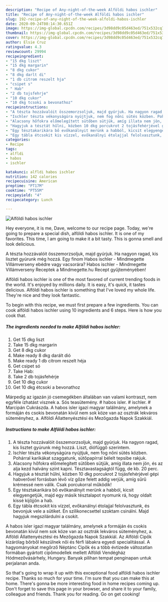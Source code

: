 ```yaml
---
description: "Recipe of Any-night-of-the-week Alföldi habos ischler"
title: "Recipe of Any-night-of-the-week Alföldi habos ischler"
slug: 192-recipe-of-any-night-of-the-week-alfoldi-habos-ischler
date: 2020-09-24T08:14:30.651Z
image: https://img-global.cpcdn.com/recipes/3d98dd9c05d463ed/751x532cq70/alfoldi-habos-ischler-recept-foto.jpg
thumbnail: https://img-global.cpcdn.com/recipes/3d98dd9c05d463ed/751x532cq70/alfoldi-habos-ischler-recept-foto.jpg
cover: https://img-global.cpcdn.com/recipes/3d98dd9c05d463ed/751x532cq70/alfoldi-habos-ischler-recept-foto.jpg
author: Elsie Cruz
ratingvalue: 4.3
reviewcount: 29994
recipeingredient:
- "15 dkg liszt"
- "15 dkg margarin"
- "8 dkg cukor"
- "8 dkg darlt di"
- "1 db citrom reszelt hja"
- "csipet s"
- " Hab"
- "2 db tojsfehrje"
- "10 dkg cukor"
- "10 dkg tcsoki a bevonathoz"
recipeinstructions:
- "A tészta hozzávalóit összemorzsoljuk, majd gyúrjuk. Ha nagyon ragad, kis lisztet gyúrunk még hozzá. Liszt, diófüggő szerintem."
- "Ischler tészta vékonyságúra nyújtjuk, nem fog nőni sütés közben. Pohárral karikákat szaggatunk, sütőpapírral bélelt tepsibe rakjuk."
- "Alacsony hőfokra előmelegített sütőben sütjük, amíg illata nem jön, és az alja kezd halvány színt kapni. Tésztavastagságtól függ, de kb. 20 perc."
- "Hagyjuk a tésztát hűlni, közben 10 dkg porcukrot 2 tojásfehérjével gépi habverővel forrásban lévő víz gőze felett addig verjük, amíg sűrű krémessé nem válik. Csak porcukorral működik!"
- "Egy tésztakarikára bő evőkanálnyit merünk a habból, kicsit elegyengetjük, majd egy másik tésztalapot nyomunk rá, hogy oldalt kissé kijöjjön a hab."
- "Egy tábla étcsokit kis vízzel, evőkanálnyi étolajjal felolvasztunk, és bevonjuk vele a sütiket. Én szilikonecsettel szoktam csinálni. Majd hagyjuk megszilárdulni a csokit."
categories:
- Recipe
tags:
- alfldi
- habos
- ischler

katakunci: alfldi habos ischler 
nutrition: 142 calories
recipecuisine: American
preptime: "PT17M"
cooktime: "PT55M"
recipeyield: "4"
recipecategory: Lunch

---
```



![Alföldi habos ischler](https://img-global.cpcdn.com/recipes/3d98dd9c05d463ed/751x532cq70/alfoldi-habos-ischler-recept-foto.jpg)

Hey everyone, it is me, Dave, welcome to our recipe page. Today, we're going to prepare a special dish, alföldi habos ischler. It is one of my favorites. This time, I am going to make it a bit tasty. This is gonna smell and look delicious.

A tészta hozzávalóit összemorzsoljuk, majd gyúrjuk. Ha nagyon ragad, kis lisztet gyúrunk még hozzá. Egy finom Habos ischler - Mindmegette Villámverseny ebédre vagy vacsorára? Habos ischler - Mindmegette Villámverseny Receptek a Mindmegette.hu Recept gyűjteményében!

Alföldi habos ischler is one of the most favored of current trending foods in the world. It's enjoyed by millions daily. It is easy, it's quick, it tastes delicious. Alföldi habos ischler is something that I've loved my whole life. They're nice and they look fantastic.


To begin with this recipe, we must first prepare a few ingredients. You can cook alföldi habos ischler using 10 ingredients and 6 steps. Here is how you cook that.

<!--inarticleads1-->

##### The ingredients needed to make Alföldi habos ischler:

1. Get 15 dkg liszt
1. Take 15 dkg margarin
1. Get 8 dkg cukor
1. Make ready 8 dkg darált dió
1. Make ready 1 db citrom reszelt héja
1. Get csipet só
1. Take  Hab:
1. Take 2 db tojásfehérje
1. Get 10 dkg cukor
1. Get 10 dkg étcsoki a bevonathoz


Márpedig az igazán jó csemegékben általában van valami kontraszt, nem egyféle ízhatást visznek a. Sós teasütemény. # habos isler. # ischler. # Marcipán Cukrászda. A habos isler igazi magyar találmány, amelynek a formáján és csokis bevonatán kívül nem sok köze van az osztrák lekváros süteményhez, a. Alföldi Állattenyésztési és Mezőgazda Napok Szakkiál. 

<!--inarticleads2-->

##### Instructions to make Alföldi habos ischler:

1. A tészta hozzávalóit összemorzsoljuk, majd gyúrjuk. Ha nagyon ragad, kis lisztet gyúrunk még hozzá. Liszt, diófüggő szerintem.
1. Ischler tészta vékonyságúra nyújtjuk, nem fog nőni sütés közben. Pohárral karikákat szaggatunk, sütőpapírral bélelt tepsibe rakjuk.
1. Alacsony hőfokra előmelegített sütőben sütjük, amíg illata nem jön, és az alja kezd halvány színt kapni. Tésztavastagságtól függ, de kb. 20 perc.
1. Hagyjuk a tésztát hűlni, közben 10 dkg porcukrot 2 tojásfehérjével gépi habverővel forrásban lévő víz gőze felett addig verjük, amíg sűrű krémessé nem válik. Csak porcukorral működik!
1. Egy tésztakarikára bő evőkanálnyit merünk a habból, kicsit elegyengetjük, majd egy másik tésztalapot nyomunk rá, hogy oldalt kissé kijöjjön a hab.
1. Egy tábla étcsokit kis vízzel, evőkanálnyi étolajjal felolvasztunk, és bevonjuk vele a sütiket. Én szilikonecsettel szoktam csinálni. Majd hagyjuk megszilárdulni a csokit.


A habos isler igazi magyar találmány, amelynek a formáján és csokis bevonatán kívül nem sok köze van az osztrák lekváros süteményhez, a. Alföldi Állattenyésztési és Mezőgazda Napok Szakkiál. Az Alföldi Cipők kizárólag bőrből készülnek női és férfi lábakra egyedi specialitással. A hagyományokat megőrző Néptánc Cipők és a több évtizede változatlan formában gyártott cipőmodellek mellett Alföldi Vendégház Hódmezővásárhely, Hungary. Banyak pilihan tempat penginapan untuk perjalanan anda. 

So that's going to wrap it up with this exceptional food alföldi habos ischler recipe. Thanks so much for your time. I'm sure that you can make this at home. There's gonna be more interesting food in home recipes coming up. Don't forget to save this page in your browser, and share it to your family, colleague and friends. Thank you for reading. Go on get cooking!
